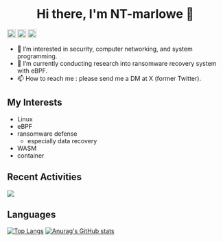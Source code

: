 <h1 align="center">Hi there, I'm NT-marlowe 👋</h1> 

<p align="left"> 
  <a href="https://github.com/NT-marlowe"><img height="20" src="https://img.shields.io/github/followers/NT-marlowe?label=follow&logo=github&style=flat" /></a>
  <a href="https://github.com/NT-marlowe"><img height="20" src="https://img.shields.io/github/stars/NT-marlowe?logo=github&style=flat" /></a>
  <a href="http://x.com/InformationRes5"><img height="20" src="https://img.shields.io/twitter/follow/InformationRes5?style=flat&logo=x" /></a>
</p>

- 👀 I’m interested in security, computer networking, and system programming.
- 🌱 I’m currently conducting research into ransomware recovery system with eBPF.
- 📫 How to reach me : please send me a DM at X (former Twitter).

<!---
NT-marlowe/NT-marlowe is a ✨ special ✨ repository because its `README.md` (this file) appears on your GitHub profile.
You can click the Preview link to take a look at your changes.
--->

## My Interests
- Linux
- eBPF
- ransomware defense
    - especially data recovery
- WASM
- container

## Recent Activities

[![](https://github-readme-activity-graph.vercel.app/graph?username=NT-marlowe&theme=tokyo-night&custom_title=Contribution%20Graph%20in%20the%20last%2031%20days&hide_border=true)](https://github.com/Ashutosh00710/github-readme-activity-graph)

## Languages

[![Top Langs](https://github-readme-stats.vercel.app/api/top-langs/?username=NT-marlowe&layout=compact&theme=tokyonight)](https://github.com/anuraghazra/github-readme-stats)
[![Anurag's GitHub stats](https://github-readme-stats.vercel.app/api?username=NT-marlowe&show_icons=true&theme=tokyonight)](https://github.com/anuraghazra/github-readme-stats)

